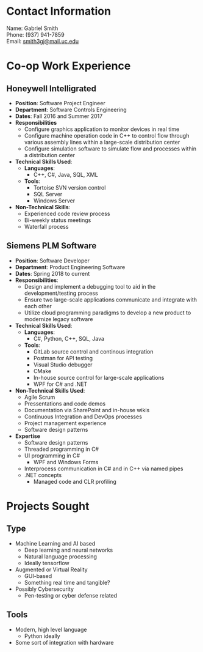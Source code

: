# **Contact Information** #
Name: Gabriel Smith  
Phone: (937) 941-7859  
Email: smith3gj@mail.uc.edu  

# **Co-op Work Experience** #
## **Honeywell Intelligrated**  ##
* **Position**: Software Project Engineer
* **Department**: Software Controls Engineering
* **Dates**: Fall 2016 and Summer 2017
* **Responsibilities**
    * Configure graphics application to monitor devices in real time
    * Configure machine operation code in C++ to control flow through various assembly lines within a large-scale distribution center
    * Configure simulation software to simulate flow and processes within a distribution center
* **Technical Skills Used**:
    * **Languages**:
        * C++, C#, Java, SQL, XML
    * **Tools**:
        * Tortoise SVN version control
        * SQL Server
        * Windows Server
* **Non-Technical Skills**:
    * Experienced code review process
    * Bi-weekly status meetings
    * Waterfall process

## **Siemens PLM Software** ##
* **Position**: Software Developer  
* **Department**: Product Engineering Software
* **Dates**: Spring 2018 to current
* **Responsibilities**:
    * Design and implement a debugging tool to aid in the development/testing process
    * Ensure two large-scale applications communicate and integrate with each other
    * Utilize cloud programming paradigms to develop a new product to modernize legacy software
* **Technical Skills Used**:
    * **Languages**:
        * C#, Python, C++, SQL, Java
    * **Tools**: 
        * GitLab source control and continous integration
        * Postman for API testing
        * Visual Studio debugger
        * CMake
        * In-house source control for large-scale applications
        * WPF for C# and .NET
* **Non-Technical Skills Used**:
    * Agile Scrum
    * Pressentations and code demos
    * Documentation via SharePoint and in-house wikis
    * Continuous Integration and DevOps processes
    * Project management experience
    * Software design patterns
* **Expertise**
    * Software design patterns
    * Threaded programming in C#
    * UI programming in C#
        * WPF and Windows Forms
    * Interprocess communication in C# and in C++ via named pipes
    * .NET concepts
        * Managed code and CLR profiling

# **Projects Sought** #
## **Type** ##
* Machine Learning and AI based
    * Deep learning and neural networks
    * Natural language processing
    * Ideally tensorflow
* Augmented or Virtual Reality
    * GUI-based
    * Something real time and tangible?
* Possibly Cybersecurity
    * Pen-testing or cyber defense related
## **Tools** ##
* Modern, high level language
    * Python ideally
* Some sort of integration with hardware


